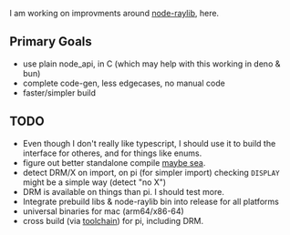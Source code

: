 I am working on improvments around [node-raylib](https://github.com/RobLoach/node-raylib), here.

## Primary Goals

- use plain node_api, in C (which may help with this working in deno & bun)
- complete code-gen, less edgecases, no manual code
- faster/simpler build

## TODO

- Even though I don't really like typescript, I should use it to build the interface for otheres, and for things like enums.
- figure out better standalone compile [maybe sea](https://nodejs.org/api/single-executable-applications.html).
- detect DRM/X on import, on pi (for simpler import) checking `DISPLAY` might be a simple way (detect "no X")
- DRM is available on things than pi. I should test more.
- Integrate prebuild libs & node-raylib bin into release for all platforms
- universal binaries for mac (arm64/x86-64)
- cross build (via [toolchain](https://medium.com/@au42/the-useful-raspberrypi-cross-compile-guide-ea56054de187)) for pi, including DRM.
